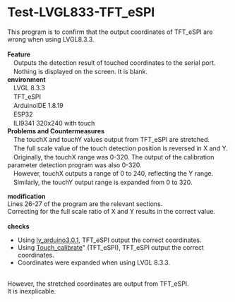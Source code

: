 # Test-LVGL833-TFT_eSPI
This program is to confirm that the output coordinates of TFT_eSPI are wrong when using LVGL8.3.3.
<BR>
<BR>
**Feature**<BR>
　Outputs the detection result of touched coordinates to the serial port.
<BR>
　Nothing is displayed on the screen. It is blank.<BR>
**environment**<BR>
　LVGL 8.3.3<BR>
　TFT_eSPI<BR>
　ArduinoIDE 1.8.19<BR>
　ESP32<BR>
　ILI9341 320x240 with touch<BR>
**Problems and Countermeasures**<BR>
　The touchX and touchY values output from TFT_eSPI are stretched.<BR>
　The full scale value of the touch detection position is reversed in X and Y.<BR>
　Originally, the touchX range was 0-320. The output of the calibration parameter detection program was also 0-320.<BR>
　However, touchX outputs a range of 0 to 240, reflecting the Y range.<BR>
　Similarly, the touchY output range is expanded from 0 to 320.<BR>

**modification**<BR>
  Lines 26-27 of the program are the relevant sections.<BR>
  Correcting for the full scale ratio of X and Y results in the correct value.<BR>
<BR>
**checks**<BR>
  - Using <a href="https://github.com/lvgl/lv_arduino">lv_arduino3.0.1</a>, TFT_eSPI output the correct coordinates.<BR>
  - Using <a href="https://github.com/Bodmer/TFT_eSPI/blob/master/examples/Generic/Touch_calibrate/Touch_calibrate.ino">Touch_calibrate</a>" (TFT_eSPI), TFT_eSPI output the correct coordinates.<BR>
  - Coordinates were expanded when using LVGL 8.3.3.<BR>
  <BR>
However, the stretched coordinates are output from TFT_eSPI.<BR>
It is inexplicable.
